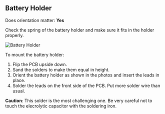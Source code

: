 ## Battery Holder

Does orientation matter: **Yes**

Check the spring of the battery holder and make sure it fits in the holder properly.

![Battery Holder](https://github.com/tinusaur/guides/blob/master/docs/images/Battery-holder.jpg)

To mount the battery holder:

1. Flip the PCB upside down.
2. Sand the solders to make them equal in hеight.
3. Orient the battery holder as shown in the photos and insert the leads in place.
4. Solder the leads on the front side of the PCB. Put more solder wire than usual.


**Caution**: This solder is the most challenging one. Be very careful not to touch the elecrolytic capacitor with the soldering iron.
